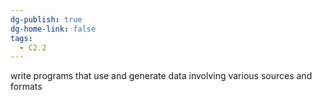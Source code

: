 ```yaml
---
dg-publish: true
dg-home-link: false
tags:
  - C2.2
---
```

write programs that use and generate data involving various sources and formats